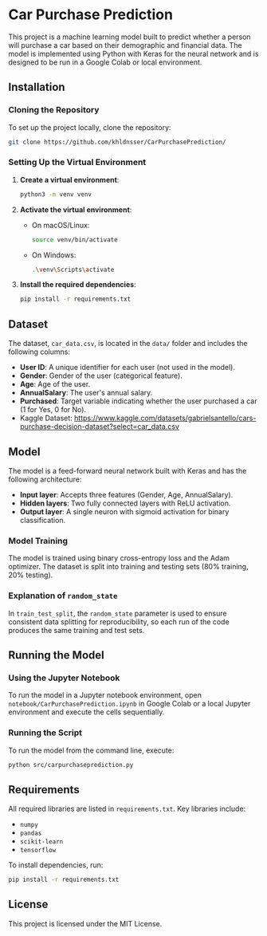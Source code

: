 
# Car Purchase Prediction

This project is a machine learning model built to predict whether a person will purchase a car based on their demographic and financial data. The model is implemented using Python with Keras for the neural network and is designed to be run in a Google Colab or local environment.


## Installation

### Cloning the Repository

To set up the project locally, clone the repository:

```bash
git clone https://github.com/khldnsser/CarPurchasePrediction/
```

### Setting Up the Virtual Environment

1. **Create a virtual environment**:

   ```bash
   python3 -m venv venv
   ```

2. **Activate the virtual environment**:
   - On macOS/Linux:

     ```bash
     source venv/bin/activate
     ```

   - On Windows:

     ```bash
     .\venv\Scripts\activate
     ```

3. **Install the required dependencies**:

   ```bash
   pip install -r requirements.txt
   ```

## Dataset

The dataset, `car_data.csv`, is located in the `data/` folder and includes the following columns:

- **User ID**: A unique identifier for each user (not used in the model).
- **Gender**: Gender of the user (categorical feature).
- **Age**: Age of the user.
- **AnnualSalary**: The user's annual salary.
- **Purchased**: Target variable indicating whether the user purchased a car (1 for Yes, 0 for No).
- Kaggle Dataset: https://www.kaggle.com/datasets/gabrielsantello/cars-purchase-decision-dataset?select=car_data.csv


## Model

The model is a feed-forward neural network built with Keras and has the following architecture:

- **Input layer**: Accepts three features (Gender, Age, AnnualSalary).
- **Hidden layers**: Two fully connected layers with ReLU activation.
- **Output layer**: A single neuron with sigmoid activation for binary classification.

### Model Training

The model is trained using binary cross-entropy loss and the Adam optimizer. The dataset is split into training and testing sets (80% training, 20% testing).

### Explanation of `random_state`

In `train_test_split`, the `random_state` parameter is used to ensure consistent data splitting for reproducibility, so each run of the code produces the same training and test sets.

## Running the Model

### Using the Jupyter Notebook

To run the model in a Jupyter notebook environment, open `notebook/CarPurchasePrediction.ipynb` in Google Colab or a local Jupyter environment and execute the cells sequentially.

### Running the Script

To run the model from the command line, execute:

```bash
python src/carpurchaseprediction.py
```


## Requirements

All required libraries are listed in `requirements.txt`. Key libraries include:
- `numpy`
- `pandas`
- `scikit-learn`
- `tensorflow`

To install dependencies, run:

```bash
pip install -r requirements.txt
```

## License

This project is licensed under the MIT License.
